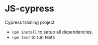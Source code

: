 # JS-cypress

Cypress training project

- `npm install` to setup all dependencies.
- `npm test` to run tests